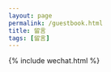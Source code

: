 ```yaml
---
layout: page
permalink: /guestbook.html
title: 留言
tags: [留言]
---
```


<div class="comment-guestbook">
  <div id="comment"></div>
</div>
{% include wechat.html %}